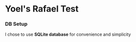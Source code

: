 # Yoel's Rafael Test

### DB Setup

I chose to use **SQLite database** for convenience and simplicity
